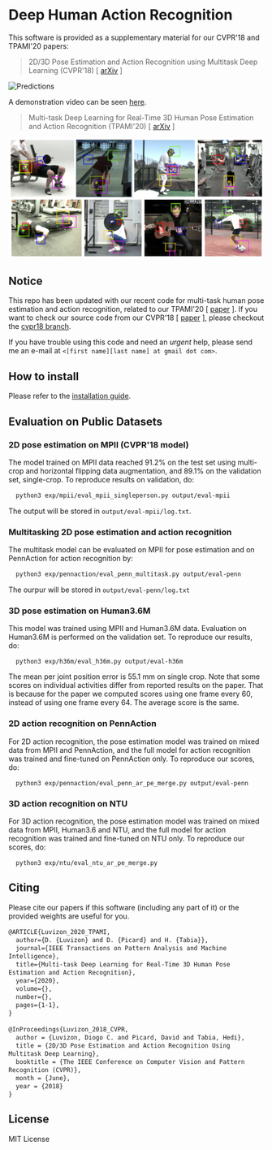 # Deep Human Action Recognition

This software is provided as a supplementary material for our CVPR'18 and TPAMI'20 papers:
> 2D/3D Pose Estimation and Action Recognition using Multitask Deep Learning (CVPR'18) [ [arXiv](https://arxiv.org/pdf/1802.09232.pdf) ]

![Predictions](images/preds.png)

A demonstration video can be seen [here](https://www.youtube.com/watch?v=MNEZACbFA4Y&t=6s).

> Multi-task Deep Learning for Real-Time 3D Human Pose Estimation and Action Recognition (TPAMI'20) [ [arXiv](https://arxiv.org/pdf/1912.08077.pdf) ]

![Predictions](images/tpamifig.jpg)


## Notice

This repo has been updated with our recent code for multi-task human
pose estimation and action recognition, related to our TPAMI'20 [ [paper](https://arxiv.org/pdf/1912.08077.pdf) ]. If you want to check our source code from our CVPR'18 [ [paper](https://arxiv.org/pdf/1802.09232.pdf) ], please checkout the [cvpr18 branch](https://github.com/dluvizon/deephar/tree/cvpr18).

If you have trouble using this code and need an _urgent_ help, please send me an e-mail at `<[first name][last name] at gmail dot com>`.


## How to install

Please refer to the [installation guide](INSTALL.md).


## Evaluation on Public Datasets

### 2D pose estimation on MPII (CVPR'18 model)

The model trained on MPII data reached 91.2% on the test set using multi-crop
and horizontal flipping data augmentation, and 89.1% on the validation set,
single-crop.
To reproduce results on validation, do:
```sh
  python3 exp/mpii/eval_mpii_singleperson.py output/eval-mpii
```
The output will be stored in `output/eval-mpii/log.txt`.

### Multitasking 2D pose estimation and action recognition

The multitask model can be evaluated on MPII for pose estimation and on PennAction for action recognition by:
```sh
  python3 exp/pennaction/eval_penn_multitask.py output/eval-penn
```
The ourpur will be stored in `output/eval-penn/log.txt`

### 3D pose estimation on Human3.6M

This model was trained using MPII and Human3.6M data.
Evaluation on Human3.6M is performed on the validation set.
To reproduce our results, do:
```
  python3 exp/h36m/eval_h36m.py output/eval-h36m
```
The mean per joint position error is 55.1 mm on single crop.
Note that some scores on individual activities differ from reported results
on the paper. That is because for the paper we computed scores using one frame
every 60, instead of using one frame every 64. The average score is the same.

### 2D action recognition on PennAction

For 2D action recognition, the pose estimation model was trained on mixed
data from MPII and PennAction, and the full model for action recognition was
trained and fine-tuned on PennAction only.
To reproduce our scores, do:
```
  python3 exp/pennaction/eval_penn_ar_pe_merge.py output/eval-penn
```

### 3D action recognition on NTU

For 3D action recognition, the pose estimation model was trained on mixed
data from MPII, Human3.6 and NTU, and the full model for action recognition was
trained and fine-tuned on NTU only.
To reproduce our scores, do:
```
  python3 exp/ntu/eval_ntu_ar_pe_merge.py
```


## Citing

Please cite our papers if this software (including any part of it) or the provided weights are
useful for you.
```
@ARTICLE{Luvizon_2020_TPAMI,
  author={D. {Luvizon} and D. {Picard} and H. {Tabia}},
  journal={IEEE Transactions on Pattern Analysis and Machine Intelligence}, 
  title={Multi-task Deep Learning for Real-Time 3D Human Pose Estimation and Action Recognition}, 
  year={2020},
  volume={},
  number={},
  pages={1-1},
}

@InProceedings{Luvizon_2018_CVPR,
  author = {Luvizon, Diogo C. and Picard, David and Tabia, Hedi},
  title = {2D/3D Pose Estimation and Action Recognition Using Multitask Deep Learning},
  booktitle = {The IEEE Conference on Computer Vision and Pattern Recognition (CVPR)},
  month = {June},
  year = {2018}
}
```

## License

MIT License

  
